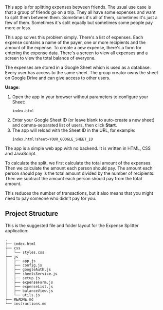 This app is for splitting expenses between friends.
The usual use case is that a group of friends go on a trip. They all have some expenses and want to split them between them.
Sometimes it's all of them, sometimes it's just a few of them. Sometimes it's split equally but sometimes some people pay more or less.

This app solves this problem simply.
There's a list of expenses. Each expense contains a name of the payer, one or more recipients and the amount of the expense.
To create a new expense, there's a form for entering the expense data.
There's a screen to view all expenses and a screen to view the total balance of everyone.

The expenses are stored in a Google Sheet which is used as a database. Every user has access to the same sheet.
The group creator owns the sheet on Google Drive and can give access to other users.

**Usage:**

1. Open the app in your browser without parameters to configure your Sheet:
   ```
   index.html
   ```
2. Enter your Google Sheet ID (or leave blank to auto-create a new sheet) and comma-separated list of users, then click **Start**.
3. The app will reload with the Sheet ID in the URL, for example:
   ```
   index.html?sheet=YOUR_GOOGLE_SHEET_ID
   ```

The app is a simple web app with no backend. It is written in HTML, CSS and JavaScript.

To calculate the split, we first calculate the total amount of the expenses. Then we calculate the amount each person should pay.
The amount each person should pay is the total amount divided by the number of recipients.
Then we subtract the amount each person should pay from the total amount.

This reduces the number of transactions, but it also means that you might need to pay someone who didn't pay for you.

## Project Structure

This is the suggested file and folder layout for the Expense Splitter application:

```
.
├── index.html
├── css
│   └── styles.css
├── js
│   ├── app.js
│   ├── config.js
│   ├── googleAuth.js
│   ├── sheetsService.js
│   ├── setup.js
│   ├── expenseForm.js
│   ├── expenseList.js
│   ├── balanceView.js
│   └── utils.js
├── README.md
└── instructions.md
```